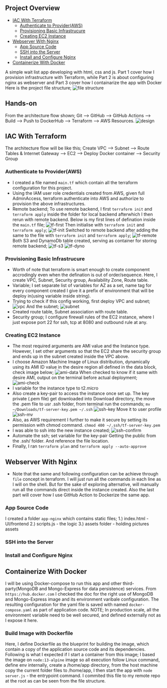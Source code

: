 
## Project Overview
* [IAC With Terraform](#iac-with-terraform)
  * [Authenticate to Provider(AWS)](#authenticate-to-provider)
  * [Provisioning Basic Infrastrucure](#provisioning-basic-infrastrucure)
  * [Creating EC2 Instance](#creating-ec2-instance)
* [Webserver With Nginx](#webserver-with-nginx)
  * [App Source Code](#app-source-code)
  * [SSH into the Server](#ssh-into-the-server)
  * [Install and Configure Nginx](#install-and-configure-nginx)
* [Containerize With Docker](#containerize-with-docker)

A simple wait list app developing with html, css and js. Part 1 cover how I provision infrastructure with Terraform, while Part 2 is about configuring nginx as webserver and Part 3 cover how I containarize the app with Docker
Here is the project file structure; 
![file structure](assets/file-structure.png)

## Hands-on
From the architecture flow shown;
Git --> GitHub --> GitHub Actions --> Build --> Push to DockerHub --> Terraform --> AWS Resources.
![design](docs/assets/designs.svg)

## IAC With Terraform
The architecture flow will be like this;
Create VPC --> Subnet --> Route Tables & Internet Gateway --> EC2 --> Deploy Docker container --> Security Group

### Authenticate to Provider(AWS)
- I created a file named ``main.tf`` which contain all the terraform configuration for this project.
- Using the IAM user role credentials created from AWS, given full AdminAccess, terraform authenticate into AWS and authorize to provision the above infrastructures.
- Remote backend; To use remote backend, I first ``terraform init`` and ``terraform apply`` inside the folder for local backend afterwhich I then rerun with remote backend. Below is my first lines of defination inside the `main.tf` file;
![tf-first](assets/tf-first.png)
Then initialise with `terraform init` and `terraform apply`;
![tf-init](assets/tf-init.png)
Switched to remote backend after adding the same to the file with `terraform init` and `terraform apply`;
![tf-remote](assets/tf-remote.png)
Both S3 and DynamoDb table created, serving as container for storing remote backend; 
![tf-s3](assets/tf-s3.png)
![tf-dyno](assets/tf-dyno.png)

### Provisioning Basic Infrastrucure
- Worth of note that terraform is smart enough to create componemt accrodingly even when the defination is out of order/sequence. Here, I create VPC, Subnet, Security group, Availability Zone, Route table.
- Variable; I set separate list of variables for AZ as a set, name tag for every component created I give it a prefix of environment that will be deploy in(using variable inside string).
- Trying to check if this config working, first deploy VPC and subnet;
![vpc](assets/vpc.png)
And the subnet;
![subnet](assets/subnet.png)
- Created route table, Subnet association with route table.
- Security group; I configure firewall rules of the EC2 instance, where I just expose port 22 for ssh, tcp at 8080 and outbound rule at any.

### Creating EC2 Instance
- The most required arguments are AMI value and the Instance type. However, I set other arguments so that the EC2 share the security group and ends up in the subnet created inside the VPC above.
- I choose Amazon Machine Image of Linux distribution, dynamically using its AMI ID value in the desire region all defined in the data block, check image below;
![ami-data](assets/ami-data.png)
When checked to know if it same with desire AMI, output on the terminal before actual deployment;
![ami-check](assets/ami-check.png)
- I variable for the instance type to t2.micro 
- Also create a key-pair to access the instance once set up. The key private (.pem file) get downloaded into Download directory, the move the .pem file to usr .ssh folder, from terminal run the commands; ``mv ~/Downloads/tf-server-key.pem ~/.ssh``
![ssh-key](assets/ssh-key.png)
Move it to user profile
![ssh-mv](assets/ssh-mv.png)
- Also, as AWS requirement I further to make it secure by setting its permission with chmod command. ``chmod 400 ~/.ssh/tf-server-key.pem``
- I was able to ssh into the new instance created;
![ssh-confirm](assets/ssh-confirm.png)
- Automate the ssh; set variable for the key-pair
Getting the public from the .ssh/ folder. And reference the file location.
- Finally, I ran ``terraform plan`` and ``terraform apply --auto-approve``

## Webserver With Nginx
- Note that the same and following configuration can be achieve through `file` concept in terraform. I will just run all the commands in each line as I will on the shell. But for the sake of exploring alternative, will manually run all the commands direct inside the instance created. Also the last part will cover how I use GitHub Action to Dockerize the same app.

### App Source Code
I created a folder ``app-nginx`` which contains static files;
1.) index.html - UI/frontend
2.) scripts.js - the logic
3.) assets folder - holding pictures assets

### SSH into the Server



### Install and Configure Nginx



## Containerize With Docker



I will be using Docker-compose to run this app and other third-party(MongoDB and Mongo-Express for data persistence) services. From ``https://hub.docker.com`` I checked the doc for the right use of MongoDB and Mongo-Express image and its environment varibale configuration. The resulting configuration for the yaml file is saved with named ``docker-compose.yaml`` as part of application code.
NOTE; In production scale, all the environment variable need to be well secured, and defined externally not as I expose it here.

### Build Image with Dockerfile
Here, I define Dockerfile as the blueprint for building the image, which contain a copy of the application source code and its dependencies. Following is what I expected if I start a container from this image; I based the image on ``node:13-alpine`` image so all execution follow Linux command, define env internally, create a /home/app directory, from the host machine copy the current folder files to /home/app, I then start the app with ``node server.js`` - the entrypoint command. I commited this file to my remote repo at the root as can be seen from the file structure.